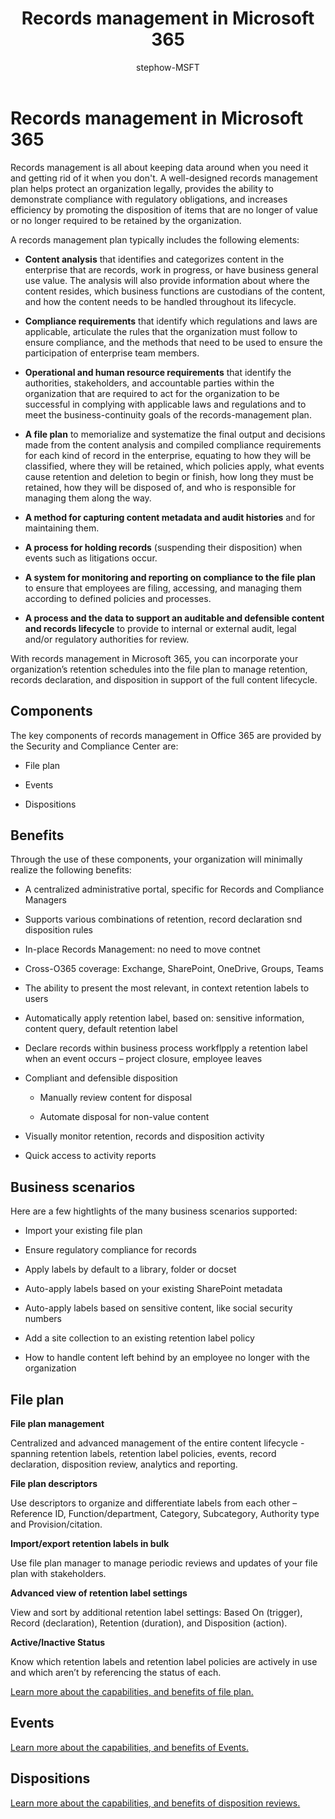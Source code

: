 ﻿---
title: "Records management in Microsoft 365"
ms.author: stephow
author: stephow-MSFT
manager: laurawi
ms.date: 
audience: Admin
ms.topic: conceptual
ms.service: O365-seccomp
localization_priority: Priority
ms.collection: M365-security-compliance
search.appverid: 
- MOE150
- MET150
description: "With records management in Microsoft 365, you can apply your organization’s specific retention schedules into a file plan to manage retention, records declaration, and disposition in support of the full content lifecycle."
---

# Records management in Microsoft 365

Records management is all about keeping data around when you need it and getting rid of it when you don't. A well-designed records management plan helps protect an organization legally, provides the ability to demonstrate compliance with regulatory obligations, and increases efficiency by promoting the disposition of  items that are no longer of value or no longer required to be retained by the organization.  
 
A records management plan typically includes the following elements:
 
- **Content analysis** that identifies and categorizes content in the enterprise that are records, work in progress, or have business general use value. The analysis will also provide information about where the content resides, which business functions are custodians of the content, and how the content needs to be handled throughout its lifecycle.

- **Compliance requirements** that identify which regulations and laws are applicable, articulate the rules that the organization must follow to ensure compliance, and the methods that need to be used to ensure the participation of enterprise team members.

- **Operational and human resource requirements** that identify the authorities, stakeholders, and accountable parties within the organization that are required to act for the organization to be successful in complying with applicable laws and regulations and to meet the business-continuity goals of the records-management plan.

- **A file plan** to memorialize and systematize the final output and decisions made from the content analysis and compiled compliance requirements for each kind of record in the enterprise, equating to how they will be classified, where they will be retained, which policies apply, what events cause retention and deletion to begin or finish, how long they must be retained, how they will be disposed of, and who is responsible for managing them along the way.

- **A method for capturing content metadata and audit histories** and for maintaining them.

- **A process for holding records** (suspending their disposition) when events such as litigations occur.

- **A system for monitoring and reporting on compliance to the file plan** to ensure that employees are filing, accessing, and managing them according to defined policies and processes.

- **A process and the data to support an auditable and defensible content and records lifecycle** to provide to internal or external audit, legal and/or regulatory authorities for review.

With records management in Microsoft 365, you can incorporate your organization’s retention schedules into the file plan to manage retention, records declaration, and disposition in support of the full content lifecycle.


## Components

The key components of records management in Office 365 are provided by the Security and Compliance Center are: 

   - File plan 

   - Events

   - Dispositions

## Benefits

Through the use of these components, your organization will minimally realize the following benefits: 

- A centralized administrative portal, specific for Records and Compliance Managers 

- Supports various combinations of retention, record declaration snd disposition rules

- In-place Records Management: no need to move contnet

- Cross-O365 coverage: Exchange, SharePoint, OneDrive, Groups, Teams

- The ability to present the most relevant, in context retention labels to users

- Automatically apply retention label, based on: sensitive information, content query, default retention label

- Declare records within business process workflpply a retention label when an event occurs – project closure, employee leaves

- Compliant and defensible disposition

   - Manually review content for disposal 

   - Automate disposal for non-value content

- Visually monitor retention, records and disposition activity

- Quick access to activity reports

## Business scenarios

Here are a few hightlights of the many business scenarios supported: 

  - Import your existing file plan

  - Ensure regulatory compliance for records

  - Apply labels by default to a library, folder or docset

  - Auto-apply labels based on your existing SharePoint metadata

  - Auto-apply labels based on sensitive content, like social security numbers 

  - Add a site collection to an existing retention label policy

  - How to handle content left behind by an employee no longer with the organization

## File plan

**File plan management**

Centralized and advanced management of the entire content lifecycle - spanning retention labels, retention label policies, events, record declaration, disposition review, analytics and reporting. 

**File plan descriptors**

Use descriptors to organize and differentiate labels from each other – Reference ID, Function/department, Category, Subcategory, Authority type and Provision/citation.

**Import/export retention labels in bulk**

Use file plan manager to manage periodic reviews and updates of your file plan with stakeholders.

**Advanced view of retention label settings** 

View and sort by additional retention label settings: Based On (trigger), Record (declaration), Retention (duration), and Disposition (action).


**Active/Inactive Status**

Know which retention labels and retention label policies are actively in use and which aren’t by referencing the status of each.

[Learn more about the capabilities, and benefits of file plan.](file-plan-manager.md) 

## Events

[Learn more about the capabilities, and benefits of Events.](event-driven-retention.md)

## Dispositions

[Learn more about the capabilities, and benefits of disposition reviews.](disposition-reviews.md)